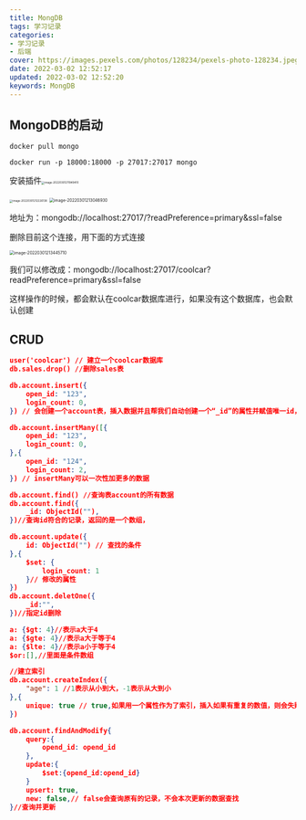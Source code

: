```yaml
---
title: MongDB
tags: 学习记录
categories: 
- 学习记录
- 后端
cover: https://images.pexels.com/photos/128234/pexels-photo-128234.jpeg?auto=compress&cs=tinysrgb&dpr=3&h=750&w=1260
date: 2022-03-02 12:52:17
updated: 2022-03-02 12:52:20
keywords: MongDB
---
```

## MongoDB的启动

```
docker pull mongo
```

```
docker run -p 18000:18000 -p 27017:27017 mongo
```

安装插件<img src="https://cdn.jsdelivr.net/gh/small-brilliant/image/img1/202203012119442.png" alt="image-20220301211949410" style="zoom:33%;" />

<img src="https://cdn.jsdelivr.net/gh/small-brilliant/image/img1/202203012122207.png" alt="image-20220301212226138" style="zoom: 33%;" />

<img src="https://cdn.jsdelivr.net/gh/small-brilliant/image/img1/202203012130969.png" alt="image-20220301213046930" style="zoom:50%;" />

地址为：mongodb://localhost:27017/?readPreference=primary&ssl=false

删除目前这个连接，用下面的方式连接

<img src="https://cdn.jsdelivr.net/gh/small-brilliant/image/img1/202203012134743.png" alt="image-20220301213445710" style="zoom: 50%;" />

我们可以修改成：mongodb://localhost:27017/coolcar?readPreference=primary&ssl=false

这样操作的时候，都会默认在coolcar数据库进行，如果没有这个数据库，也会默认创建

## CRUD

```json
user('coolcar') // 建立一个coolcar数据库
db.sales.drop() //删除sales表

db.account.insert({
	open_id: "123",
	login_count: 0,
}) // 会创建一个account表，插入数据并且帮我们自动创建一个“_id”的属性并赋值唯一id，我们也可以自己设置这个属性

db.account.insertMany([{
	open_id: "123",
	login_count: 0,
},{
	open_id: "124",
	login_count: 2,
}) // insertMany可以一次性加更多的数据

db.account.find() //查询表account的所有数据
db.account.find({
	_id: ObjectId(""),
})//查询id符合的记录，返回的是一个数组，

db.account.update({
	id: ObjectId("") // 查找的条件
},{
	$set: {
		login_count: 1
	}// 修改的属性
})
db.account.deletOne({
	_id:"",
})//指定id删除

a: {$gt: 4}//表示a大于4
a: {$gte: 4}//表示a大于等于4
a: {$lte: 4}//表示a小于等于4
$or:[],//里面是条件数组

//建立索引
db.account.createIndex({
	"age": 1 //1表示从小到大，-1表示从大到小
},{
    unique: true // true,如果用一个属性作为了索引，插入如果有重复的数值，则会失败。
})

db.account.findAndModify{
	query:{
		opend_id: opend_id
	},
	update:{
		$set:{opend_id:opend_id}
	}
	upsert: true,
	new: false,// false会查询原有的记录，不会本次更新的数据查找
}//查询并更新
```
